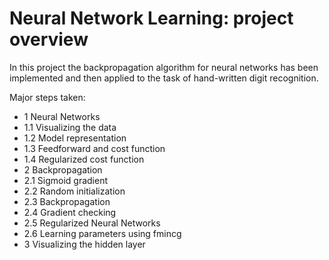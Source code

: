 # Neural Network Learning: project overview

In this project the backpropagation algorithm for neural networks has been implemented and then applied to the task of hand-written digit recognition.

Major steps taken:

- 1 Neural Networks
- 1.1 Visualizing the data
- 1.2 Model representation
- 1.3 Feedforward and cost function
- 1.4 Regularized cost function
- 2 Backpropagation
- 2.1 Sigmoid gradient
- 2.2 Random initialization
- 2.3 Backpropagation
- 2.4 Gradient checking
- 2.5 Regularized Neural Networks
- 2.6 Learning parameters using fmincg
- 3 Visualizing the hidden layer

